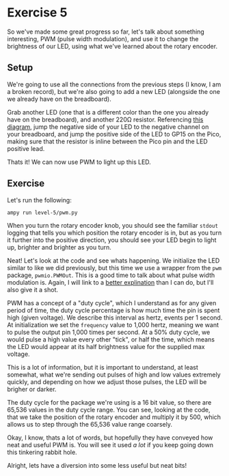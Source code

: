# Exercise 5

So we've made some great progress so far, let's talk about something interesting, PWM (pulse width modulation), and use it to change the brightness of our LED, using what we've learned about the rotary encoder.

## Setup

We're going to use all the connections from the previous steps (I know, I am a broken record), but we're also going to add a new LED (alongside the one we already have on the breadboard).

Grab another LED (one that is a different color than the one you already have on the breadboard), and another 220Ω resistor. Referencing [this diagram](pwm.png), jump the negative side of your LED to the negative channel on your breadboard, and jump the positive side of the LED to GP15 on the Pico, making sure that the resistor is inline between the Pico pin and the LED positive lead.

Thats it! We can now use PWM to light up this LED.

## Exercise

Let's run the following:

`ampy run level-5/pwm.py`

When you turn the rotary encoder knob, you should see the familiar `stdout` logging that tells you which position the rotary encoder is in, but as you turn it further into the positive direction, you should see your LED begin to light up, brighter and brighter as you turn.

Neat! Let's look at the code and see whats happening. We initialize the LED similar to like we did previously, but this time we use a wrapper from the `pwm` package, `pwmio.PWMOut`. This is a good time to talk about what pulse width modulation is. Again, I will link to a [better explination](https://learn.sparkfun.com/tutorials/pulse-width-modulation/all) than I can do, but I'll also give it a shot.

PWM has a concept of a "duty cycle", which I understand as for any given period of time, the duty cycle percentage is how much time the pin is spent high (given voltage). We describe this interval as hertz, events per 1 second. At initialization we set the `frequency` value to 1,000 hertz, meaning we want to pulse the output pin 1,000 times per second. At a 50% duty cycle, we would pulse a high value every other "tick", or half the time, which means the LED would appear at its half brightness value for the supplied max voltage.

This is a lot of information, but it is important to understand, at least somewhat, what we're sending out pulses of high and low values extremely quickly, and depending on how we adjust those pulses, the LED will be brigher or darker.

The duty cycle for the package we're using is a 16 bit value, so there are 65,536 values in the duty cycle range. You can see, looking at the code, that we take the position of the rotary encoder and multiply it by 500, which allows us to step through the 65,536 value range coarsely.

Okay, I know, thats a lot of words, but hopefully they have conveyed how neat and useful PWM is. You will see it used _a lot_ if you keep going down this tinkering rabbit hole.

Alright, lets have a diversion into some less useful but neat bits!
